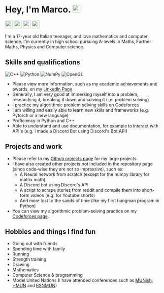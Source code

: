 # Hey, I'm Marco. <img src="https://upload.wikimedia.org/wikipedia/commons/a/a4/Animated-Flag-Italy.gif" height=25>

<a href="https://www.linkedin.com/in/marco-bonato-849734231/"><img src="https://img.shields.io/badge/-linkedin-blue?style=flat&logo=linkedin&logoColor=white" height=25></a>
<a href="https://github.com/MarcoBonato09?tab=repositories"><img src="https://img.shields.io/badge/-github-grey?style=flat&logo=github&logoColor=white" height=25></a>
<a href="mailto:marcobonato09@gmail.com"><img src="https://img.shields.io/badge/-gmail-red?style=flat&logo=gmail&logoColor=white" height=25></a>
<a href="https://codeforces.com/profile/marcobonato"><img src="https://img.shields.io/badge/-codeforces-yellow?style=flat&logo=codeforces&logoColor=white" height=25></a>

I'm a 17-year old Italian teenager, and love mathematics and computer science. I'm currently in high school pursuing A-levels in Maths, Further Maths, Physics and Computer science.
## Skills and qualifications
![C++](https://img.shields.io/badge/c++-%2300599C.svg?style=for-the-badge&logo=c%2B%2B&logoColor=white) 
![Python](https://img.shields.io/badge/python-3670A0?style=for-the-badge&logo=python&logoColor=ffdd54)
![NumPy](https://img.shields.io/badge/numpy-%23013243.svg?style=for-the-badge&logo=numpy&logoColor=white) 
![OpenGL](https://img.shields.io/badge/OpenGL-%23FFFFFF.svg?style=for-the-badge&logo=opengl)
- Please view more information, such as my academic achievements and awards, on my [LinkedIn Page](https://www.linkedin.com/in/marco-bonato-849734231/)
- Generally, I am very good at immersing myself into a problem, researching it, breaking it down and solving it (i.e. problem solving)
- I practice my algorithmic problem solving skills on [Codeforces](https://codeforces.com)
- I am willing and easily able to learn new skills and frameworks (e.g. Pytorch or a new language)
- Proficiency in Python and C++
- Able to understand and use documentation, for example to interact with API's (e.g. I made a Discord Bot using Discord's Bot API)

## Projects and work

- Please refer to my [Github projects page](https://github.com/MarcoBonato09?tab=repositories) for my large projects.
- I have also created other projects not included in the repository page (since code-wise they are not so impressive), such as:
  - A Neural network from scratch (except for the numpy library for matrix math)
  - A Discord bot using Discord's API
  - A script to scrape stories from reddit and compile them into short-form videos (e.g. for Youtube shorts)
  - And more lost to the sands of time (like my first hangman program in Python)
- You can view my algorithmic problem-solving practice on my [Codeforces page](https://codeforces.com/profile/marcobonato).

## Hobbies and things I find fun 

- Going out with friends
- Spending time with family
- Running
- Strength training
- Drawing
- Mathematics
- Computer Science & programming
- Model United Nations (I have attended conferences such as [MUNish](https://munish.nl/), [HMUN](https://hmun.nl/) and [BSNMUN](https://bsnmun.com/))
